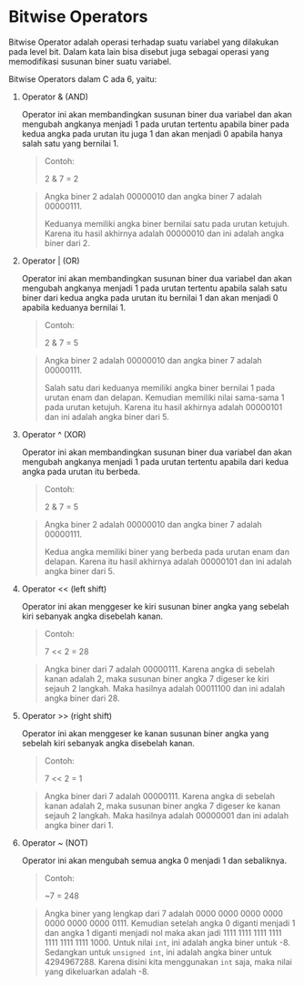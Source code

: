 # Bitwise Operators

Bitwise Operator adalah operasi terhadap suatu variabel yang dilakukan pada level bit. Dalam kata lain bisa disebut juga sebagai operasi yang memodifikasi susunan biner suatu variabel.

Bitwise Operators dalam C ada 6, yaitu:

1. Operator & (AND)

    Operator ini akan membandingkan susunan biner dua variabel dan akan mengubah angkanya menjadi 1 pada urutan tertentu apabila biner pada kedua angka pada urutan itu juga 1 dan akan menjadi 0 apabila hanya salah satu yang bernilai 1.
    >Contoh:
    >
    >2 & 7 = 2
    
    >Angka biner 2 adalah 00000010 dan angka biner 7 adalah 00000111.
    >
    >Keduanya memiliki angka biner bernilai satu pada urutan ketujuh. Karena itu hasil akhirnya adalah 00000010 dan ini adalah angka biner dari 2.

2. Operator | (OR)

    Operator ini akan membandingkan susunan biner dua variabel dan akan mengubah angkanya menjadi 1 pada urutan tertentu apabila salah satu biner dari kedua angka pada urutan itu bernilai 1 dan akan menjadi 0 apabila keduanya bernilai 1.
    >Contoh:
    >
    >2 & 7 = 5
    
    >Angka biner 2 adalah 00000010 dan angka biner 7 adalah 00000111.
    >
    >Salah satu dari keduanya memiliki angka biner bernilai 1 pada urutan enam dan delapan. Kemudian memiliki nilai sama-sama 1 pada urutan ketujuh. Karena itu hasil akhirnya adalah 00000101 dan ini adalah angka biner dari 5.

3. Operator ^ (XOR)

    Operator ini akan membandingkan susunan biner dua variabel dan akan mengubah angkanya menjadi 1 pada urutan tertentu apabila dari kedua angka pada urutan itu berbeda.
    >Contoh:
    >
    >2 & 7 = 5
    
    >Angka biner 2 adalah 00000010 dan angka biner 7 adalah 00000111.
    >
    >Kedua angka memiliki biner yang berbeda pada urutan enam dan delapan. Karena itu hasil akhirnya adalah 00000101 dan ini adalah angka biner dari 5.

4. Operator << (left shift)

    Operator ini akan menggeser ke kiri susunan biner angka yang sebelah kiri sebanyak angka disebelah kanan.
    >Contoh:
    >
    >7 << 2 = 28
    
    >Angka biner dari 7 adalah 00000111. Karena angka di sebelah kanan adalah 2, maka susunan biner angka 7 digeser ke kiri sejauh 2 langkah. Maka hasilnya adalah 00011100 dan ini adalah angka biner dari 28.

5. Operator >> (right shift)

    Operator ini akan menggeser ke kanan susunan biner angka yang sebelah kiri sebanyak angka disebelah kanan.
    >Contoh:
    >
    >7 << 2 = 1
    
    >Angka biner dari 7 adalah 00000111. Karena angka di sebelah kanan adalah 2, maka susunan biner angka 7 digeser ke kanan sejauh 2 langkah. Maka hasilnya adalah 00000001 dan ini adalah angka biner dari 1.

6. Operator ~ (NOT)

    Operator ini akan mengubah semua angka 0 menjadi 1 dan sebaliknya.
    >Contoh:
    >
    >~7 = 248
    
    >Angka biner yang lengkap dari 7 adalah 0000 0000 0000 0000 0000 0000 0000 0111. Kemudian setelah angka 0 diganti menjadi 1 dan angka 1 diganti menjadi nol maka akan jadi 1111 1111 1111 1111 1111 1111 1111 1000. Untuk nilai `int`, ini adalah angka biner untuk -8. Sedangkan untuk `unsigned int`, ini adalah angka biner untuk 4294967288. Karena disini kita menggunakan `int` saja, maka nilai yang dikeluarkan adalah -8.